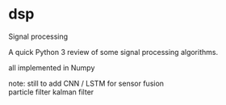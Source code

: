 # dsp
Signal processing

A quick Python 3 review of some signal processing algorithms.

all implemented in Numpy



note: still to add CNN / LSTM for sensor fusion <br>
particle filter
kalman filter
